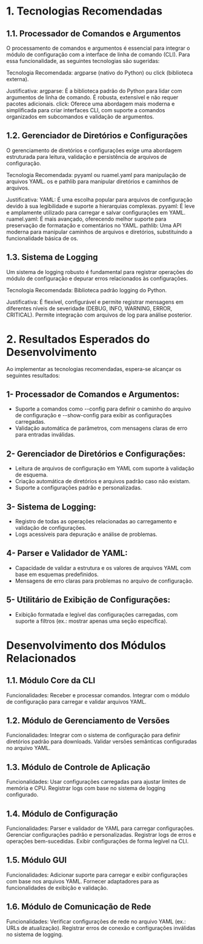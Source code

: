 # 1. Tecnologias Recomendadas

## 1.1. Processador de Comandos e Argumentos
O processamento de comandos e argumentos é essencial para integrar o módulo de configuração com a interface de linha de comando (CLI). Para essa funcionalidade, as seguintes tecnologias são sugeridas:

Tecnologia Recomendada:
argparse (nativo do Python) ou click (biblioteca externa).

Justificativa:
argparse: É a biblioteca padrão do Python para lidar com argumentos de linha de comando. É robusta, extensível e não requer pacotes adicionais.
click: Oferece uma abordagem mais moderna e simplificada para criar interfaces CLI, com suporte a comandos organizados em subcomandos e validação de argumentos.

## 1.2. Gerenciador de Diretórios e Configurações
O gerenciamento de diretórios e configurações exige uma abordagem estruturada para leitura, validação e persistência de arquivos de configuração.

Tecnologia Recomendada:
pyyaml ou ruamel.yaml para manipulação de arquivos YAML.
os e pathlib para manipular diretórios e caminhos de arquivos.

Justificativa:
YAML: É uma escolha popular para arquivos de configuração devido à sua legibilidade e suporte a hierarquias complexas.
pyyaml: É leve e amplamente utilizado para carregar e salvar configurações em YAML.
ruamel.yaml: É mais avançado, oferecendo melhor suporte para preservação de formatação e comentários no YAML.
pathlib: Uma API moderna para manipular caminhos de arquivos e diretórios, substituindo a funcionalidade básica de os.

## 1.3. Sistema de Logging
Um sistema de logging robusto é fundamental para registrar operações do módulo de configuração e depurar erros relacionados às configurações.

Tecnologia Recomendada:
Biblioteca padrão logging do Python.

Justificativa:
É flexível, configurável e permite registrar mensagens em diferentes níveis de severidade (DEBUG, INFO, WARNING, ERROR, CRITICAL).
Permite integração com arquivos de log para análise posterior.

# 2. Resultados Esperados do Desenvolvimento
Ao implementar as tecnologias recomendadas, espera-se alcançar os seguintes resultados:

## 1- Processador de Comandos e Argumentos:
- Suporte a comandos como --config para definir o caminho do arquivo de configuração e --show-config para exibir as configurações carregadas.
- Validação automática de parâmetros, com mensagens claras de erro para entradas inválidas.

## 2- Gerenciador de Diretórios e Configurações:
- Leitura de arquivos de configuração em YAML com suporte à validação de esquema.
- Criação automática de diretórios e arquivos padrão caso não existam.
- Suporte a configurações padrão e personalizadas.

## 3- Sistema de Logging:
- Registro de todas as operações relacionadas ao carregamento e validação de configurações.
- Logs acessíveis para depuração e análise de problemas.

## 4- Parser e Validador de YAML:
- Capacidade de validar a estrutura e os valores de arquivos YAML com base em esquemas predefinidos.
- Mensagens de erro claras para problemas no arquivo de configuração.

## 5- Utilitário de Exibição de Configurações:
- Exibição formatada e legível das configurações carregadas, com suporte a filtros (ex.: mostrar apenas uma seção específica).

# Desenvolvimento dos Módulos Relacionados
## 1.1. Módulo Core da CLI
Funcionalidades:
Receber e processar comandos.
Integrar com o módulo de configuração para carregar e validar arquivos YAML.

## 1.2. Módulo de Gerenciamento de Versões
Funcionalidades:
Integrar com o sistema de configuração para definir diretórios padrão para downloads.
Validar versões semânticas configuradas no arquivo YAML.

## 1.3. Módulo de Controle de Aplicação
Funcionalidades:
Usar configurações carregadas para ajustar limites de memória e CPU.
Registrar logs com base no sistema de logging configurado.

## 1.4. Módulo de Configuração
Funcionalidades:
Parser e validador de YAML para carregar configurações.
Gerenciar configurações padrão e personalizadas.
Registrar logs de erros e operações bem-sucedidas.
Exibir configurações de forma legível na CLI.

## 1.5. Módulo GUI
Funcionalidades:
Adicionar suporte para carregar e exibir configurações com base nos arquivos YAML.
Fornecer adaptadores para as funcionalidades de exibição e validação.

## 1.6. Módulo de Comunicação de Rede
Funcionalidades:
Verificar configurações de rede no arquivo YAML (ex.: URLs de atualização).
Registrar erros de conexão e configurações inválidas no sistema de logging.

